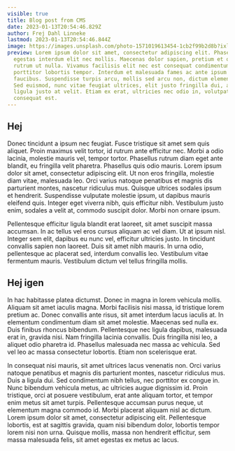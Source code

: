 ```yaml
---
visible: true
title: Blog post from CMS
date: 2023-01-13T20:54:46.829Z
author: Frej Dahl Linneke
lastmod: 2023-01-13T20:54:46.844Z
image: https://images.unsplash.com/photo-1571019613454-1cb2f99b2d8b?ixlib=rb-4.0.3&ixid=MnwxMjA3fDB8MHxwaG90by1wYWdlfHx8fGVufDB8fHx8&auto=format&fit=crop&w=870&q=80
preview: Lorem ipsum dolor sit amet, consectetur adipiscing elit. Phasellus
  egestas interdum elit nec mollis. Maecenas dolor sapien, pretium et ornare et,
  rutrum ut nulla. Vivamus facilisis elit nec est consequat condimentum. Fusce
  porttitor lobortis tempor. Interdum et malesuada fames ac ante ipsum primis in
  faucibus. Suspendisse turpis arcu, mollis sed arcu non, dictum elementum ante.
  Sed euismod, nunc vitae feugiat ultrices, elit justo fringilla dui, a molestie
  ligula justo at velit. Etiam ex erat, ultricies nec odio in, volutpat
  consequat est.
---
```

## H﻿ej

Donec tincidunt a ipsum nec feugiat. Fusce tristique sit amet sem quis aliquet. Proin maximus velit tortor, id rutrum ante efficitur nec. Morbi a odio lacinia, molestie mauris vel, tempor tortor. Phasellus rutrum diam eget ante blandit, eu fringilla velit pharetra. Phasellus quis odio mauris. Lorem ipsum dolor sit amet, consectetur adipiscing elit. Ut non eros fringilla, molestie diam vitae, malesuada leo. Orci varius natoque penatibus et magnis dis parturient montes, nascetur ridiculus mus. Quisque ultrices sodales ipsum et hendrerit. Suspendisse vulputate molestie ipsum, ut dapibus mauris eleifend quis. Integer eget viverra nibh, quis efficitur nibh. Vestibulum justo enim, sodales a velit at, commodo suscipit dolor. Morbi non ornare ipsum.

Pellentesque efficitur ligula blandit erat laoreet, sit amet suscipit massa accumsan. In ac tellus vel eros cursus aliquam ac vel diam. Ut at ipsum nisl. Integer sem elit, dapibus eu nunc vel, efficitur ultricies justo. In tincidunt convallis sapien non laoreet. Duis sit amet nibh mauris. In urna odio, pellentesque ac placerat sed, interdum convallis leo. Vestibulum vitae fermentum mauris. Vestibulum dictum vel tellus fringilla mollis.

## H﻿ej igen

In hac habitasse platea dictumst. Donec in magna in lorem vehicula mollis. Aliquam sit amet iaculis magna. Morbi facilisis nisi massa, id tristique lorem pretium ac. Donec convallis ante risus, sit amet interdum lacus iaculis at. In elementum condimentum diam sit amet molestie. Maecenas sed nulla ex. Duis finibus rhoncus bibendum. Pellentesque nec ligula dapibus, malesuada erat in, gravida nisi. Nam fringilla lacinia convallis. Duis fringilla nisi leo, a aliquet odio pharetra id. Phasellus malesuada nec massa ac vehicula. Sed vel leo ac massa consectetur lobortis. Etiam non scelerisque erat.

In consequat nisi mauris, sit amet ultrices lacus venenatis non. Orci varius natoque penatibus et magnis dis parturient montes, nascetur ridiculus mus. Duis a ligula dui. Sed condimentum nibh tellus, nec porttitor ex congue in. Nunc bibendum vehicula metus, ac ultricies augue dignissim id. Proin tristique, orci at posuere vestibulum, erat ante aliquam tortor, et tempor enim metus sit amet turpis. Pellentesque accumsan purus neque, ut elementum magna commodo id. Morbi placerat aliquam nisl ac dictum. Lorem ipsum dolor sit amet, consectetur adipiscing elit. Pellentesque lobortis, est at sagittis gravida, quam nisi bibendum dolor, lobortis tempor lorem nisi non urna. Quisque mollis, massa non hendrerit efficitur, sem massa malesuada felis, sit amet egestas ex metus ac lacus.